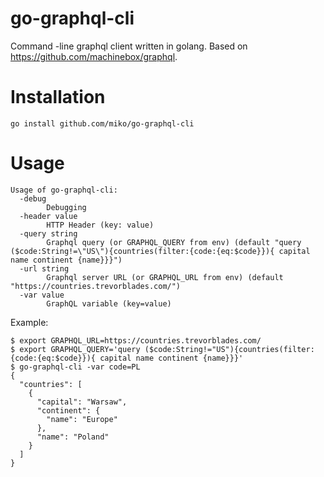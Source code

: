 # go-graphql-cli
Command -line graphql client written in golang. Based on https://github.com/machinebox/graphql.

# Installation

`go install github.com/miko/go-graphql-cli`

# Usage

```
Usage of go-graphql-cli:
  -debug
    	Debugging
  -header value
    	HTTP Header (key: value)
  -query string
    	Graphql query (or GRAPHQL_QUERY from env) (default "query ($code:String!=\"US\"){countries(filter:{code:{eq:$code}}){ capital name continent {name}}}")
  -url string
    	Graphql server URL (or GRAPHQL_URL from env) (default "https://countries.trevorblades.com/")
  -var value
    	GraphQL variable (key=value)
```
Example:
```
$ export GRAPHQL_URL=https://countries.trevorblades.com/
$ export GRAPHQL_QUERY='query ($code:String!="US"){countries(filter:{code:{eq:$code}}){ capital name continent {name}}}'
$ go-graphql-cli -var code=PL
{
  "countries": [
    {
      "capital": "Warsaw",
      "continent": {
        "name": "Europe"
      },
      "name": "Poland"
    }
  ]
}
```
